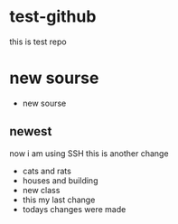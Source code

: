 # test-github
this is test repo
# new sourse
* new sourse
## newest
now i am using SSH
this is another change
* cats and rats
* houses and building
* new class
* this my last change
* todays changes were made
